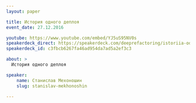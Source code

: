 ```yaml
---
layout: paper

title: История одного деплоя
event_date: 27.12.2016

youtube: https://www.youtube.com/embed/YJ5uS95NV0s
speakerdeck_direct: https://speakerdeck.com/deeprefactoring/istoriia-odnogho-dieploia-stanislav-miekhonoshin
speakerdeck_id: c3fbcb6267fa46ad954da7ad5a2ef3c3

about: >
  История одного деплоя 

speaker:
    name: Станислав Мехоношин
    slug: stanislav-mekhonoshin

---
```



